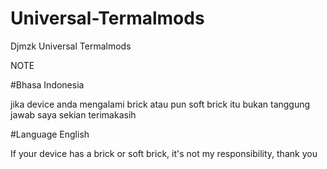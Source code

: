 # Universal-Termalmods
Djmzk Universal Termalmods


NOTE 



#Bhasa Indonesia


jika device anda mengalami brick atau pun soft brick itu bukan tanggung jawab saya sekian terimakasih 


#Language English


If your device has a brick or soft brick, it's not my responsibility, thank you
